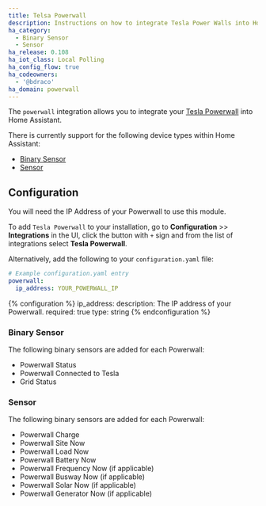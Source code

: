 ```yaml
---
title: Telsa Powerwall
description: Instructions on how to integrate Tesla Power Walls into Home Assistant.
ha_category:
  - Binary Sensor
  - Sensor
ha_release: 0.108
ha_iot_class: Local Polling
ha_config_flow: true
ha_codeowners:
  - '@bdraco'
ha_domain: powerwall
---
```


The `powerwall` integration allows you to integrate your [Tesla Powerwall](https://www.tesla.com/powerwall) into Home Assistant.

There is currently support for the following device types within Home Assistant:

- [Binary Sensor](#binary-sensor)
- [Sensor](#sensor)

## Configuration

You will need the IP Address of your Powerwall to use this module.

To add `Tesla Powerwall` to your installation, go to **Configuration** >> **Integrations** in the UI, click the button with `+` sign and from the list of integrations select **Tesla Powerwall**.

Alternatively, add the following to your `configuration.yaml` file:

```yaml
# Example configuration.yaml entry
powerwall:
  ip_address: YOUR_POWERWALL_IP
```

{% configuration %}
ip_address:
  description: The IP address of your Powerwall.
  required: true
  type: string
{% endconfiguration %}

### Binary Sensor

The following binary sensors are added for each Powerwall:

- Powerwall Status
- Powerwall Connected to Tesla
- Grid Status

### Sensor

The following binary sensors are added for each Powerwall:

- Powerwall Charge
- Powerwall Site Now
- Powerwall Load Now
- Powerwall Battery Now
- Powerwall Frequency Now (if applicable)
- Powerwall Busway Now (if applicable)
- Powerwall Solar Now (if applicable)
- Powerwall Generator Now (if applicable)
